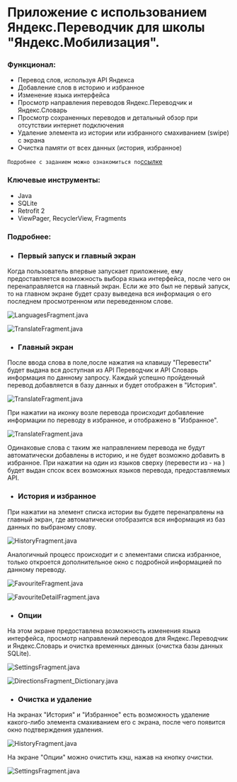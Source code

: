 
# Приложение с использованием Яндекс.Переводчик для школы "Яндекс.Мобилизация".

### Функционал:

  - Перевод слов, используя API Яндекса 
  - Добавление слов в историю и избранное
  - Изменение языка интерфейса
  - Просмотр направления переводов Яндекс.Переводчик и Яндекс.Словарь
  - Просмотр сохраненных переводов и детальный обзор при отсутствии интернет подключения
  - Удаление элемента из истории или избранного смахиванием (swipe) с экрана
  - Очистка памяти от всех данных (история, избранное) 

 `Подробнее с заданием можно ознакомиться по`[ссылке](https://academy.yandex.ru/events/mobdev/msk-2017/#test) 
 
### Ключевые инструменты:

  - Java
  - SQLite
  - Retrofit 2
  - ViewPager, RecyclerView, Fragments
  
### Подробнее:

- ###  Первый запуск и главный экран

Когда пользователь впервые запускает приложение, ему предоставляется возможность выбора языка интерфейса, после чего он перенаправляется на главный экран.
Если же это был не первый запуск, то на главном экране будет сразу выведена вся информация о его последнем просмотренном или переведенном слове.

![LanguagesFragment.java](https://github.com/melnikvlad/YandexTranslator/blob/master/Readme/language.png)

![TranslateFragment.java](https://github.com/melnikvlad/YandexTranslator/blob/master/Readme/empty_main.png)

- ###  Главный экран

После ввода слова в поле,после нажатия на клавишу "Перевести" будет выдана вся доступная из API Переводчик и API Словарь информация по данному запросу.
Каждый успешно пройденный перевод добавляется в базу данных и будет отображен в "История".

![TranslateFragment.java](https://github.com/melnikvlad/YandexTranslator/blob/master/Readme/translate.png)

При нажатии на иконку возле перевода происходит добавление информации по переводу в избранное, и отображено в "Избранное".

![TranslateFragment.java](https://github.com/melnikvlad/YandexTranslator/blob/master/Readme/add_to_fav.png)

Одинаковые слова с таким же направлением перевода не будут автоматически добавлены в историю, и не будет возможно добавить в избранное.
При нажатии на один из языков сверху (перевести из - на ) будет выдан спсок всех возможных языков перевода, предоставляемых API.

- ###  История и избранное

При нажатии на элемент списка истории вы будете перенапрвлены на главный экран, где автоматически отобразится вся информация из баз данных по выбраному слову.

![HistoryFragment.java](https://github.com/melnikvlad/YandexTranslator/blob/master/Readme/history.png)

Аналогичный процесс происходит и с элементами списка избранное, только откроется дополнительное окно с подробной информацией по данному переводу.

![FavouriteFragment.java](https://github.com/melnikvlad/YandexTranslator/blob/master/Readme/fav.png)

![FavouriteDetailFragment.java](https://github.com/melnikvlad/YandexTranslator/blob/master/Readme/detail_fav.png)

- ###  Опции

На этом экране предоставлена возможность изменения языка интерфейса, просмотр направлений переводов для Яндекс.Переводчик и Яндекс.Словарь и очистка временных данных (очистка базы данных SQLite).

![SettingsFragment.java](https://github.com/melnikvlad/YandexTranslator/blob/master/Readme/options.png)

![DirectionsFragment_Dictionary.java](https://github.com/melnikvlad/YandexTranslator/blob/master/Readme/trans_dir.png)

- ###  Очистка и удаление

На экранах "История" и  "Избранное" есть возможность удаление какого-либо элемента смахиванием его с экрана, после чего появится окно подтверждения удаления.

![HistoryFragment.java](https://github.com/melnikvlad/YandexTranslator/blob/master/Readme/del_item.png)

На экране "Опции" можно очистить кэш, нажав на кнопку очистки.

![SettingsFragment.java](https://github.com/melnikvlad/YandexTranslator/blob/master/Readme/clear_cache.png)

